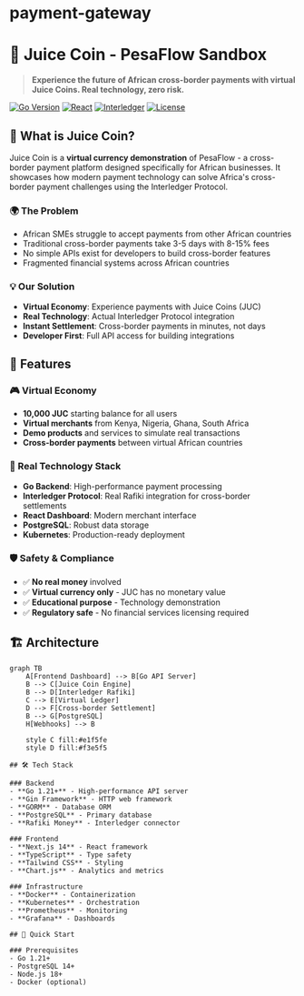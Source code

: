# payment-gateway

# 🧃 Juice Coin - PesaFlow Sandbox

> **Experience the future of African cross-border payments with virtual Juice Coins. Real technology, zero risk.**

[![Go Version](https://img.shields.io/badge/Go-1.21+-blue.svg)](https://golang.org)
[![React](https://img.shields.io/badge/Next.js-14.0+-black.svg)](https://nextjs.org)
[![Interledger](https://img.shields.io/badge/Interledger-Rafiki-green.svg)](https://interledger.org)
[![License](https://img.shields.io/badge/License-MIT-yellow.svg)](LICENSE)

## 🎯 What is Juice Coin?

Juice Coin is a **virtual currency demonstration** of PesaFlow - a cross-border payment platform designed specifically for African businesses. It showcases how modern payment technology can solve Africa's cross-border payment challenges using the Interledger Protocol.

### 🌍 The Problem
- African SMEs struggle to accept payments from other African countries
- Traditional cross-border payments take 3-5 days with 8-15% fees
- No simple APIs exist for developers to build cross-border features
- Fragmented financial systems across African countries

### 💡 Our Solution
- **Virtual Economy**: Experience payments with Juice Coins (JUC)
- **Real Technology**: Actual Interledger Protocol integration
- **Instant Settlement**: Cross-border payments in minutes, not days
- **Developer First**: Full API access for building integrations

## 🚀 Features

### 🎮 Virtual Economy
- **10,000 JUC** starting balance for all users
- **Virtual merchants** from Kenya, Nigeria, Ghana, South Africa
- **Demo products** and services to simulate real transactions
- **Cross-border payments** between virtual African countries

### 🔧 Real Technology Stack
- **Go Backend**: High-performance payment processing
- **Interledger Protocol**: Real Rafiki integration for cross-border settlements
- **React Dashboard**: Modern merchant interface
- **PostgreSQL**: Robust data storage
- **Kubernetes**: Production-ready deployment

### 🛡️ Safety & Compliance
- ✅ **No real money** involved
- ✅ **Virtual currency only** - JUC has no monetary value
- ✅ **Educational purpose** - Technology demonstration
- ✅ **Regulatory safe** - No financial services licensing required

## 🏗️ Architecture

```mermaid
graph TB
    A[Frontend Dashboard] --> B[Go API Server]
    B --> C[Juice Coin Engine]
    B --> D[Interledger Rafiki]
    C --> E[Virtual Ledger]
    D --> F[Cross-border Settlement]
    B --> G[PostgreSQL]
    H[Webhooks] --> B
    
    style C fill:#e1f5fe
    style D fill:#f3e5f5

## 🛠️ Tech Stack

### Backend
- **Go 1.21+** - High-performance API server
- **Gin Framework** - HTTP web framework
- **GORM** - Database ORM
- **PostgreSQL** - Primary database
- **Rafiki Money** - Interledger connector

### Frontend
- **Next.js 14** - React framework
- **TypeScript** - Type safety
- **Tailwind CSS** - Styling
- **Chart.js** - Analytics and metrics

### Infrastructure
- **Docker** - Containerization
- **Kubernetes** - Orchestration
- **Prometheus** - Monitoring
- **Grafana** - Dashboards

## 🚀 Quick Start

### Prerequisites
- Go 1.21+
- PostgreSQL 14+
- Node.js 18+
- Docker (optional)
